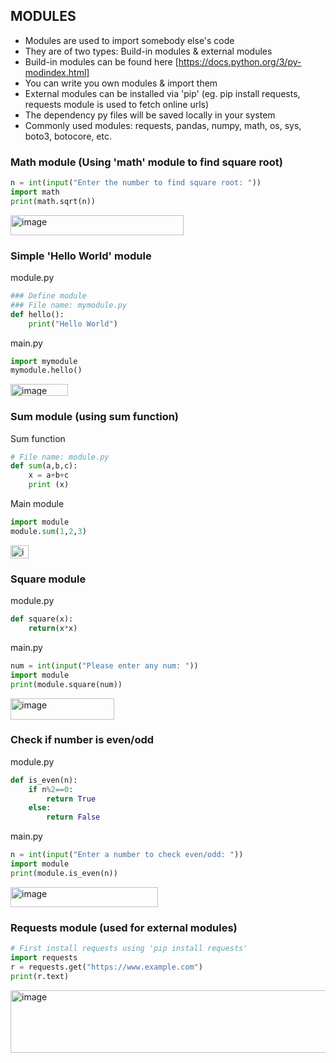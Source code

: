 ## MODULES
- Modules are used to import somebody else's code
- They are of two types: Build-in modules & external modules
- Build-in modules can be found here [https://docs.python.org/3/py-modindex.html]
- You can write you own modules & import them
- External modules can be installed via 'pip' (eg. pip install requests, requests module is used to fetch online urls)
- The dependency py files will be saved locally in your system
- Commonly used modules: requests, pandas, numpy, math, os, sys, boto3, botocore, etc.

### Math module (Using 'math' module to find square root)
```py
n = int(input("Enter the number to find square root: "))
import math
print(math.sqrt(n))
```
<img width="277" height="32" alt="image" src="https://github.com/user-attachments/assets/432f6cc7-a07a-4e40-a014-8b09671ff20b" />

### Simple 'Hello World' module
module.py
```py
### Define module
### File name: mymodule.py
def hello():
    print("Hello World")
```
main.py
```py
import mymodule
mymodule.hello()
```
<img width="92" height="19" alt="image" src="https://github.com/user-attachments/assets/d184966d-5ec3-4d2b-a966-15e5e51e06ec" />

### Sum module (using sum function)
Sum function
```py
# File name: module.py
def sum(a,b,c):
    x = a+b+c
    print (x)
```
Main module
```py
import module
module.sum(1,2,3)
```
<img width="29" height="21" alt="image" src="https://github.com/user-attachments/assets/ad715f53-300c-4367-9810-c118af76f6c7" />

### Square module
module.py
```py
def square(x):
    return(x*x)
```
main.py
```py
num = int(input("Please enter any num: "))
import module
print(module.square(num))
```
<img width="166" height="34" alt="image" src="https://github.com/user-attachments/assets/a3b71b3c-b278-42b5-8386-e5e409390550" />

### Check if number is even/odd
module.py
```py
def is_even(n):
    if n%2==0:
        return True
    else:
        return False
```
main.py
```py
n = int(input("Enter a number to check even/odd: "))
import module
print(module.is_even(n))
```
<img width="236" height="32" alt="image" src="https://github.com/user-attachments/assets/c40859cd-f66d-44f9-a377-bac352cc1302" />

### Requests module (used for external modules)
```py
# First install requests using 'pip install requests'
import requests
r = requests.get("https://www.example.com")
print(r.text)
```
<img width="575" height="100" alt="image" src="https://github.com/user-attachments/assets/e34d5877-c260-4988-a29d-858ec6694077" />
